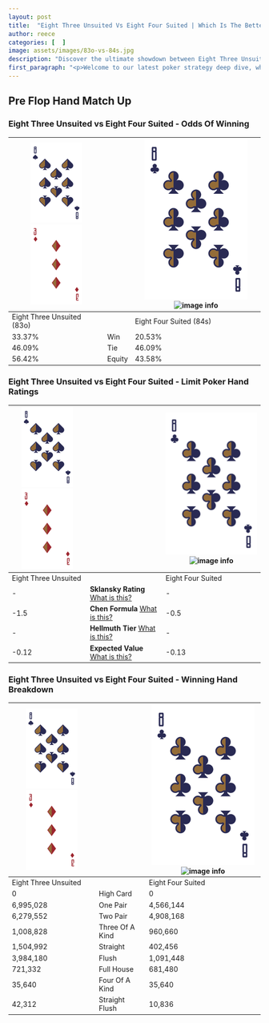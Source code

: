 ```yaml
---
layout: post
title:  "Eight Three Unsuited Vs Eight Four Suited | Which Is The Better Hand In Poker? A Complete Guide"
author: reece
categories: [  ]
image: assets/images/83o-vs-84s.jpg
description: "Discover the ultimate showdown between Eight Three Unsuited and Eight Four Suited in poker! Uncover the odds, strategies, and scenarios where one hand triumphs over the other. Get ready to up your poker game with this thrilling analysis."
first_paragraph: "<p>Welcome to our latest poker strategy deep dive, where we're pitting two distinct hands against each other in a high-stakes showdown: Eight Three Unsuited vs Eight Four Suited.</p><p>In the dynamic world of poker, every decision counts, and knowing which hand holds the upper hand is key to your success at the table.</p><p>In this article, we'll dissect these two hands, explore the scenarios where one dominates the other, and equip you with the knowledge to make strategic choices that can tip the odds in your favor.</p><p>Get ready to unravel the intriguing dynamics of these poker hands and elevate your game to new heights.</p>"
---
```




[comment]: # (sp0)

## Pre Flop Hand Match Up

<div class="table hand-ratings" markdown="1"> 



### Eight Three Unsuited vs Eight Four Suited - Odds Of Winning


    
| ![image info](assets/images/hand1/8.png) ![image info](assets/images/hand1/3o.png) |  | ![image info](assets/images/hand2/8.png) ![image info](assets/images/hand2/4s.png) |
| -------- | -------- | -------- |
| Eight Three Unsuited (83o) |  | Eight Four Suited (84s) |
| 33.37% | Win | 20.53% |
| 46.09% | Tie | 46.09% |
| 56.42% | Equity | 43.58% |




[comment]: # (sp1)



### Eight Three Unsuited vs Eight Four Suited - Limit Poker Hand Ratings


    
| ![image info](assets/images/hand1/8.png) ![image info](assets/images/hand1/3o.png) |  | ![image info](assets/images/hand2/8.png) ![image info](assets/images/hand2/4s.png) |
| -------- | -------- | -------- |
| Eight Three Unsuited |  | Eight Four Suited |
| - | **Sklansky Rating** [What is this?](/sklansky-rating-explained) | - |
| -1.5 | **Chen Formula** [What is this?](/chen-formula-explained) | -0.5 |
| - | **Hellmuth Tier** [What is this?](/Hellmuth-tier-explained) | - |
| -0.12 | **Expected Value** [What is this?](/expected-value-explained) | -0.13 |




[comment]: # (sp2)



### Eight Three Unsuited vs Eight Four Suited - Winning Hand Breakdown


    
| ![image info](assets/images/hand1/8.png) ![image info](assets/images/hand1/3o.png) |  | ![image info](assets/images/hand2/8.png) ![image info](assets/images/hand2/4s.png) |
| -------- | -------- | -------- |
| Eight Three Unsuited |  | Eight Four Suited |
| 0 | High Card | 0 |
| 6,995,028 | One Pair | 4,566,144 |
| 6,279,552 | Two Pair | 4,908,168 |
| 1,008,828 | Three Of A Kind | 960,660 |
| 1,504,992 | Straight | 402,456 |
| 3,984,180 | Flush | 1,091,448 |
| 721,332 | Full House | 681,480 |
| 35,640 | Four Of A Kind | 35,640 |
| 42,312 | Straight Flush | 10,836 |




[comment]: # (sp3)



</div>

[comment]: # (sp4)



[comment]: # (sp5)

